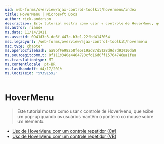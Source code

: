 ```yaml
---
uid: web-forms/overview/ajax-control-toolkit/hovermenu/index
title: HoverMenu | Microsoft Docs
author: rick-anderson
description: Este tutorial mostra como usar o controle de HoverMenu, que exibe um pop-up quando os usuários mantêm o ponteiro do mouse sobre um elemento.
ms.author: riande
ms.date: 11/14/2011
ms.assetid: 0941d3c3-de6f-447c-b3e1-22fbd4147054
msc.legacyurl: /web-forms/overview/ajax-control-toolkit/hovermenu
msc.type: chapter
ms.openlocfilehash: aa9bf9e98258fe5219ad87d5828d9d7d93410da9
ms.sourcegitcommit: 0f1119340e4464720cfd16d0ff15764746ea1fea
ms.translationtype: MT
ms.contentlocale: pt-BR
ms.lasthandoff: 04/17/2019
ms.locfileid: "59391592"
---
```

# <a name="hovermenu"></a>HoverMenu

> Este tutorial mostra como usar o controle de HoverMenu, que exibe um pop-up quando os usuários mantêm o ponteiro do mouse sobre um elemento.


- [Uso de HoverMenu com um controle repetidor (C#)](using-hovermenu-with-a-repeater-control-cs.md)
- [Uso de HoverMenu com um controle repetidor (VB)](using-hovermenu-with-a-repeater-control-vb.md)
